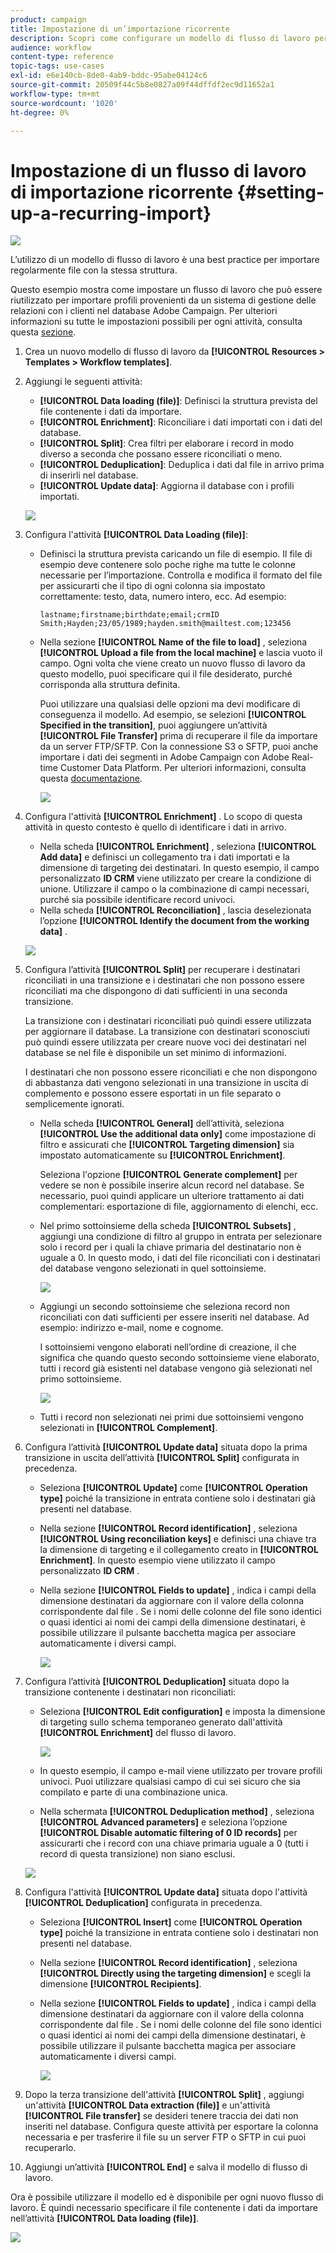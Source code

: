 ```yaml
---
product: campaign
title: Impostazione di un’importazione ricorrente
description: Scopri come configurare un modello di flusso di lavoro per le importazioni ricorrenti.
audience: workflow
content-type: reference
topic-tags: use-cases
exl-id: e6e140cb-8de0-4ab9-bddc-95abe04124c6
source-git-commit: 20509f44c5b8e0827a09f44dffdf2ec9d11652a1
workflow-type: tm+mt
source-wordcount: '1020'
ht-degree: 0%

---
```


# Impostazione di un flusso di lavoro di importazione ricorrente {#setting-up-a-recurring-import}

![](../../assets/common.svg)

L’utilizzo di un modello di flusso di lavoro è una best practice per importare regolarmente file con la stessa struttura.

Questo esempio mostra come impostare un flusso di lavoro che può essere riutilizzato per importare profili provenienti da un sistema di gestione delle relazioni con i clienti nel database Adobe Campaign. Per ulteriori informazioni su tutte le impostazioni possibili per ogni attività, consulta questa [sezione](about-activities.md).

1. Crea un nuovo modello di flusso di lavoro da **[!UICONTROL Resources > Templates > Workflow templates]**.
1. Aggiungi le seguenti attività:

   * **[!UICONTROL Data loading (file)]**: Definisci la struttura prevista del file contenente i dati da importare.
   * **[!UICONTROL Enrichment]**: Riconciliare i dati importati con i dati del database.
   * **[!UICONTROL Split]**: Crea filtri per elaborare i record in modo diverso a seconda che possano essere riconciliati o meno.
   * **[!UICONTROL Deduplication]**: Deduplica i dati dal file in arrivo prima di inserirli nel database.
   * **[!UICONTROL Update data]**: Aggiorna il database con i profili importati.

   ![](assets/import_template_example0.png)

1. Configura l&#39;attività **[!UICONTROL Data Loading (file)]**:

   * Definisci la struttura prevista caricando un file di esempio. Il file di esempio deve contenere solo poche righe ma tutte le colonne necessarie per l’importazione. Controlla e modifica il formato del file per assicurarti che il tipo di ogni colonna sia impostato correttamente: testo, data, numero intero, ecc. Ad esempio:

      ```
      lastname;firstname;birthdate;email;crmID
      Smith;Hayden;23/05/1989;hayden.smith@mailtest.com;123456
      ```

   * Nella sezione **[!UICONTROL Name of the file to load]** , seleziona **[!UICONTROL Upload a file from the local machine]** e lascia vuoto il campo. Ogni volta che viene creato un nuovo flusso di lavoro da questo modello, puoi specificare qui il file desiderato, purché corrisponda alla struttura definita.

      Puoi utilizzare una qualsiasi delle opzioni ma devi modificare di conseguenza il modello. Ad esempio, se selezioni **[!UICONTROL Specified in the transition]**, puoi aggiungere un’attività **[!UICONTROL File Transfer]** prima di recuperare il file da importare da un server FTP/SFTP. Con la connessione S3 o SFTP, puoi anche importare i dati dei segmenti in Adobe Campaign con Adobe Real-time Customer Data Platform. Per ulteriori informazioni, consulta questa [documentazione](https://experienceleague.adobe.com/docs/experience-platform/destinations/catalog/email-marketing/adobe-campaign.html).

      ![](assets/import_template_example1.png)

1. Configura l&#39;attività **[!UICONTROL Enrichment]** . Lo scopo di questa attività in questo contesto è quello di identificare i dati in arrivo.

   * Nella scheda **[!UICONTROL Enrichment]** , seleziona **[!UICONTROL Add data]** e definisci un collegamento tra i dati importati e la dimensione di targeting dei destinatari. In questo esempio, il campo personalizzato **ID CRM** viene utilizzato per creare la condizione di unione. Utilizzare il campo o la combinazione di campi necessari, purché sia possibile identificare record univoci.
   * Nella scheda **[!UICONTROL Reconciliation]** , lascia deselezionata l’opzione **[!UICONTROL Identify the document from the working data]** .

   ![](assets/import_template_example2.png)

1. Configura l’attività **[!UICONTROL Split]** per recuperare i destinatari riconciliati in una transizione e i destinatari che non possono essere riconciliati ma che dispongono di dati sufficienti in una seconda transizione.

   La transizione con i destinatari riconciliati può quindi essere utilizzata per aggiornare il database. La transizione con destinatari sconosciuti può quindi essere utilizzata per creare nuove voci dei destinatari nel database se nel file è disponibile un set minimo di informazioni.

   I destinatari che non possono essere riconciliati e che non dispongono di abbastanza dati vengono selezionati in una transizione in uscita di complemento e possono essere esportati in un file separato o semplicemente ignorati.

   * Nella scheda **[!UICONTROL General]** dell’attività, seleziona **[!UICONTROL Use the additional data only]** come impostazione di filtro e assicurati che **[!UICONTROL Targeting dimension]** sia impostato automaticamente su **[!UICONTROL Enrichment]**.

      Seleziona l&#39;opzione **[!UICONTROL Generate complement]** per vedere se non è possibile inserire alcun record nel database. Se necessario, puoi quindi applicare un ulteriore trattamento ai dati complementari: esportazione di file, aggiornamento di elenchi, ecc.

   * Nel primo sottoinsieme della scheda **[!UICONTROL Subsets]** , aggiungi una condizione di filtro al gruppo in entrata per selezionare solo i record per i quali la chiave primaria del destinatario non è uguale a 0. In questo modo, i dati del file riconciliati con i destinatari del database vengono selezionati in quel sottoinsieme.

      ![](assets/import_template_example3.png)

   * Aggiungi un secondo sottoinsieme che seleziona record non riconciliati con dati sufficienti per essere inseriti nel database. Ad esempio: indirizzo e-mail, nome e cognome.

      I sottoinsiemi vengono elaborati nell’ordine di creazione, il che significa che quando questo secondo sottoinsieme viene elaborato, tutti i record già esistenti nel database vengono già selezionati nel primo sottoinsieme.

      ![](assets/import_template_example3_2.png)

   * Tutti i record non selezionati nei primi due sottoinsiemi vengono selezionati in **[!UICONTROL Complement]**.

1. Configura l’attività **[!UICONTROL Update data]** situata dopo la prima transizione in uscita dell’attività **[!UICONTROL Split]** configurata in precedenza.

   * Seleziona **[!UICONTROL Update]** come **[!UICONTROL Operation type]** poiché la transizione in entrata contiene solo i destinatari già presenti nel database.
   * Nella sezione **[!UICONTROL Record identification]** , seleziona **[!UICONTROL Using reconciliation keys]** e definisci una chiave tra la dimensione di targeting e il collegamento creato in **[!UICONTROL Enrichment]**. In questo esempio viene utilizzato il campo personalizzato **ID CRM** .
   * Nella sezione **[!UICONTROL Fields to update]** , indica i campi della dimensione destinatari da aggiornare con il valore della colonna corrispondente dal file . Se i nomi delle colonne del file sono identici o quasi identici ai nomi dei campi della dimensione destinatari, è possibile utilizzare il pulsante bacchetta magica per associare automaticamente i diversi campi.

      ![](assets/import_template_example6.png)

1. Configura l’attività **[!UICONTROL Deduplication]** situata dopo la transizione contenente i destinatari non riconciliati:

   * Seleziona **[!UICONTROL Edit configuration]** e imposta la dimensione di targeting sullo schema temporaneo generato dall&#39;attività **[!UICONTROL Enrichment]** del flusso di lavoro.

      ![](assets/import_template_example4.png)

   * In questo esempio, il campo e-mail viene utilizzato per trovare profili univoci. Puoi utilizzare qualsiasi campo di cui sei sicuro che sia compilato e parte di una combinazione unica.
   * Nella schermata **[!UICONTROL Deduplication method]** , seleziona **[!UICONTROL Advanced parameters]** e seleziona l’opzione **[!UICONTROL Disable automatic filtering of 0 ID records]** per assicurarti che i record con una chiave primaria uguale a 0 (tutti i record di questa transizione) non siano esclusi.

   ![](assets/import_template_example7.png)

1. Configura l&#39;attività **[!UICONTROL Update data]** situata dopo l&#39;attività **[!UICONTROL Deduplication]** configurata in precedenza.

   * Seleziona **[!UICONTROL Insert]** come **[!UICONTROL Operation type]** poiché la transizione in entrata contiene solo i destinatari non presenti nel database.
   * Nella sezione **[!UICONTROL Record identification]** , seleziona **[!UICONTROL Directly using the targeting dimension]** e scegli la dimensione **[!UICONTROL Recipients]**.
   * Nella sezione **[!UICONTROL Fields to update]** , indica i campi della dimensione destinatari da aggiornare con il valore della colonna corrispondente dal file . Se i nomi delle colonne del file sono identici o quasi identici ai nomi dei campi della dimensione destinatari, è possibile utilizzare il pulsante bacchetta magica per associare automaticamente i diversi campi.

      ![](assets/import_template_example8.png)

1. Dopo la terza transizione dell&#39;attività **[!UICONTROL Split]** , aggiungi un&#39;attività **[!UICONTROL Data extraction (file)]** e un&#39;attività **[!UICONTROL File transfer]** se desideri tenere traccia dei dati non inseriti nel database. Configura queste attività per esportare la colonna necessaria e per trasferire il file su un server FTP o SFTP in cui puoi recuperarlo.
1. Aggiungi un’attività **[!UICONTROL End]** e salva il modello di flusso di lavoro.

Ora è possibile utilizzare il modello ed è disponibile per ogni nuovo flusso di lavoro. È quindi necessario specificare il file contenente i dati da importare nell’attività **[!UICONTROL Data loading (file)]**.

![](assets/import_template_example9.png)
